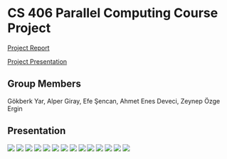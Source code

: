 # CS 406 Parallel Computing Course Project 

[Project Report](https://github.com/Efesencan/CS406-Group-Project/blob/master/CS406_Project_Final_Report.pdf)

[Project Presentation](https://github.com/Efesencan/CS406-Group-Project/blob/master/CS_406_Presentation.pdf)

## Group Members

Gökberk Yar, Alper Giray, Efe Şencan, Ahmet Enes Deveci, Zeynep Özge Ergin

## Presentation

<div>
  <img src="https://raw.githubusercontent.com/CS-406-Parallel-Programming/CS406-Group-Project/master/images/CS_406_Presentation-01.png">
  <img src="https://raw.githubusercontent.com/CS-406-Parallel-Programming/CS406-Group-Project/master/images/CS_406_Presentation-02.png">
  <img src="https://raw.githubusercontent.com/CS-406-Parallel-Programming/CS406-Group-Project/master/images/CS_406_Presentation-03.png">
  <img src="https://raw.githubusercontent.com/CS-406-Parallel-Programming/CS406-Group-Project/master/images/CS_406_Presentation-04.png">
  <img src="https://raw.githubusercontent.com/CS-406-Parallel-Programming/CS406-Group-Project/master/images/CS_406_Presentation-05.png">
  <img src="https://raw.githubusercontent.com/CS-406-Parallel-Programming/CS406-Group-Project/master/images/CS_406_Presentation-06.png">
  <img src="https://raw.githubusercontent.com/CS-406-Parallel-Programming/CS406-Group-Project/master/images/CS_406_Presentation-07.png">
  <img src="https://raw.githubusercontent.com/CS-406-Parallel-Programming/CS406-Group-Project/master/images/CS_406_Presentation-08.png">
  <img src="https://raw.githubusercontent.com/CS-406-Parallel-Programming/CS406-Group-Project/master/images/CS_406_Presentation-09.png">
  <img src="https://raw.githubusercontent.com/CS-406-Parallel-Programming/CS406-Group-Project/master/images/CS_406_Presentation-10.png">
  <img src="https://raw.githubusercontent.com/CS-406-Parallel-Programming/CS406-Group-Project/master/images/CS_406_Presentation-11.png">
  <img src="https://raw.githubusercontent.com/CS-406-Parallel-Programming/CS406-Group-Project/master/images/CS_406_Presentation-12.png">
  <img src="https://raw.githubusercontent.com/CS-406-Parallel-Programming/CS406-Group-Project/master/images/CS_406_Presentation-13.png">
  <img src="https://raw.githubusercontent.com/CS-406-Parallel-Programming/CS406-Group-Project/master/images/CS_406_Presentation-14.png">

 </div>
  

